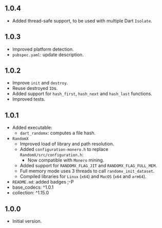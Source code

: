 ## 1.0.4

- Added thread-safe support, to be used with multiple Dart `Isolate`.

## 1.0.3

- Improved platform detection.
- `pubspec.yaml`: update description.

## 1.0.2

- Improve `init` and `destroy`.
- Reuse destroyed `ID`s.
- Added support for `hash_first`, `hash_next` and `hash_last` functions.
- Improved tests.

## 1.0.1

- Added executable: 
  - `dart_randomx`: computes a file hash.
- `RandomX`
  - Improved load of library and path resolution. 
  - Added `configuration-monero.h` to replace `RandomX/src/configuration.h`:
    - Now compatible with `Monero` mining.
  - Added support for `RANDOMX_FLAG_JIT` and `RANDOMX_FLAG_FULL_MEM`.
  - Full memory mode uses 3 threads to call `randomx_init_dataset`.
  - Compiled libraries for `Linux` (`x64`) and `MacOS` (`x64` and `arm64`).
- `README.md`: added badges ;-P
- base_codecs: ^1.0.1
- collection: ^1.15.0

## 1.0.0

- Initial version.
